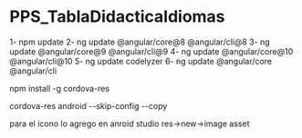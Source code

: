 # PPS_TablaDidacticaIdiomas

1- npm update
2- ng update @angular/core@8 @angular/cli@8
3- ng update @angular/core@9 @angular/cli@9
4- ng update @angular/core@10 @angular/cli@10
5- ng update codelyzer
6- ng update @angular/core @angular/cli

npm install -g cordova-res

cordova-res android --skip-config --copy

para el icono lo agrego en  anroid studio res->new->image asset